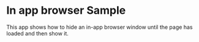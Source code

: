 # In app browser Sample

This app shows how to hide an in-app browser window until the page has loaded and then show it.